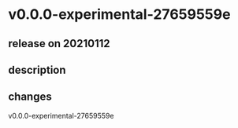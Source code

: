 # v0.0.0-experimental-27659559e

## release on 20210112

## description

## changes

v0.0.0-experimental-27659559e

